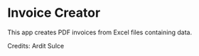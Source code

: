 # Invoice Creator

This app creates PDF invoices from Excel files containing data.

Credits: Ardit Sulce